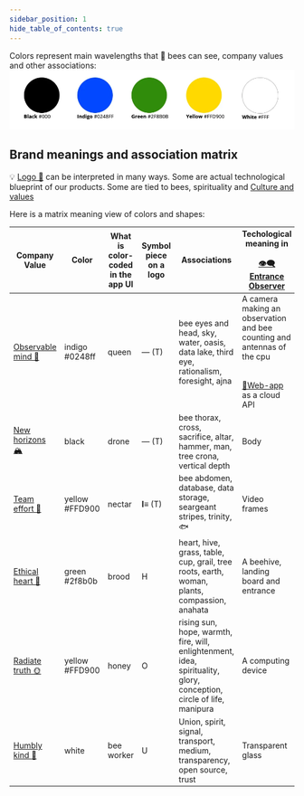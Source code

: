 ```yaml
---
sidebar_position: 1
hide_table_of_contents: true
---
```


Colors represent main wavelengths that 🐝 bees can see, company values and other associations:
![](../../src/img/Pasted%20image%2020241028105230.png)

## Brand meanings and association matrix

💡 [Logo 🧪](Logo%20🧪.md) can be interpreted in many ways. Some are actual technological blueprint of our products. Some are tied to bees, spirituality and [Culture and values](https://www.notion.so/Culture-and-values-be3138c1cf0a4ebe8628f14448654682?pvs=21)

Here is a matrix meaning view of colors and shapes:

| Company Value                                                                                      | Color               | What is color-coded in the app UI | Symbol piece on a logo | Associations                                                                                                         | Techological meaning in  <br />  <br />[👁️‍🗨️Entrance Observer](https://www.notion.so/Entrance-Observer-b0319799ab7744dc928c08119de4fc43?pvs=21)                                             | Technological meaning in  <br />  <br />[🧿Robotic Beehive](https://www.notion.so/Robotic-Beehive-fd9559a2950b44bc8291972299ced18e?pvs=21)                                      | Technological meaning in  <br />  <br />[📱Web-app](https://www.notion.so/Web-app-2937ed264e1d434a8664caa4bc40978e?pvs=21) | Theological Orthodox colors                         |
| -- | ----- | --- | -------- | ---- | -------- | ------- | ------ | ---------- |
| [Observable mind 🧿](../company/Culture%20and%20values%20🫀/Observable%20mind%20🧿.md) | indigo  <br />#0248ff | queen                             | — (T)                  | bee eyes and head, sky, water, oasis, data lake, third eye, rationalism, foresight, ajna                             | A camera making an observation and bee counting and antennas of the cpu  <br />  <br />  <br />[📱Web-app](https://www.notion.so/Web-app-2937ed264e1d434a8664caa4bc40978e?pvs=21) as a cloud API | Frame with brood and hive roof elevated for inspection..  <br />  <br />  <br />[📱Web-app](https://www.notion.so/Web-app-2937ed264e1d434a8664caa4bc40978e?pvs=21) as a cloud API | Vision model doing image detection. Data.                                                                              | Mary, Holy spirit, purity                           |
| [New horizons 🏔️](../company/Culture%20and%20values%20🫀/New%20horizons%20🏔️.md)       | black               | drone                             | — (T)                  | bee thorax, cross, sacrifice, altar, hammer, man, tree crona, vertical depth                                         | Body                                                                                                                                                                                       | Frame                                                                                                                                                                       | Microservice                                                                                                           | Repetance, Fasting                                  |
| [Team effort 🐝](../company/Culture%20and%20values%20🫀/Team%20effort%20🐝.md)         | yellow  <br />#FFD900 | nectar                            | **I≡** (T)             | bee abdomen, database, data storage, seargeant stripes, trinity, 🐟                                                  | Video frames                                                                                                                                                                               | Frame movement                                                                                                                                                              | Timeseries database, neural network layers                                                                             | Christ, glory                                       |
| [Ethical heart 🌳](../company/Culture%20and%20values%20🫀/Ethical%20heart%20🌳.md)     | green  <br />#2f8b0b  | brood                             | H                      | heart, hive, grass, table, cup, grail, tree roots, earth, woman, plants, compassion, anahata                         | A beehive, landing board and entrance                                                                                                                                                      | Hive as seen from the side or from the top                                                                                                                                  | API gateway                                                                                                            | Trinity                                             |
| [Radiate truth 🌞](../company/Culture%20and%20values%20🫀/Radiate%20truth%20🌞.md)     | yellow  <br />#FFD900 | honey                             | O                      | rising sun, hope, warmth, fire, will, enlightenment, idea, spirituality, glory, conception, circle of life, manipura | A computing device                                                                                                                                                                         | A camera inspecting a frame                                                                                                                                                 | Insights, alerts, actions                                                                                              | Christ, love                                        |
| [Humbly kind 🧸](../company/Culture%20and%20values%20🫀/Humbly%20kind%20🧸.md)         | white               | bee worker                        | U                      | Union, spirit, signal, transport, medium, transparency, open source, trust                                           | Transparent glass                                                                                                                                                                          | Signal passing through the hive                                                                                                                                             | Internal API calls                                                                                                     | Divine Light, Epiphany, Ascension, Baptism, Wedding |